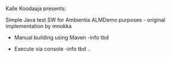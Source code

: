 Kalle Koodaaja presents:

Simple Java test SW for Ambientia ALMDemo purposes - original implementation by mnokka 


* Manual building using Maven
-info tbd

* Execute via console
-info tbd ..
